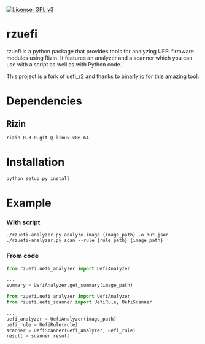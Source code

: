 [![License: GPL v3](https://img.shields.io/badge/License-GPL%20v3-blue.svg)](http://www.gnu.org/licenses/gpl-3.0)

# rzuefi

rzuefi is a python package that provides tools for analyzing UEFI firmware modules using Rizin. It 
features an analyzer and a scanner which you can use with a script as well as with Python code.

This project is a fork of [uefi_r2](https://github.com/binarly-io/uefi_r2) and thanks to 
[binarly.io](binarly.io) for this amazing tool.

# Dependencies

## Rizin

```
rizin 0.3.0-git @ linux-x86-64
```

# Installation

```bash
python setup.py install
```

# Example

### With script

```
./rzuefi-analyzer.py analyze-image {image_path} -o out.json
./rzuefi-analyzer.py scan --rule {rule_path} {image_path}
```

### From code

```python
from rzuefi.uefi_analyzer import UefiAnalyzer

...
summary = UefiAnalyzer.get_summary(image_path)
```

```python
from rzuefi.uefi_analyzer import UefiAnalyzer
from rzuefi.uefi_scanner import UefiRule, UefiScanner

...
uefi_analyzer = UefiAnalyzer(image_path)
uefi_rule = UefiRule(rule)
scanner = UefiScanner(uefi_analyzer, uefi_rule)
result = scanner.result
```
